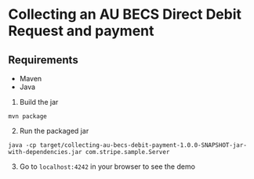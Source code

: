 # Collecting an AU BECS Direct Debit Request and payment

## Requirements

- Maven
- Java

1. Build the jar

```
mvn package
```

2. Run the packaged jar

```
java -cp target/collecting-au-becs-debit-payment-1.0.0-SNAPSHOT-jar-with-dependencies.jar com.stripe.sample.Server
```

3. Go to `localhost:4242` in your browser to see the demo
